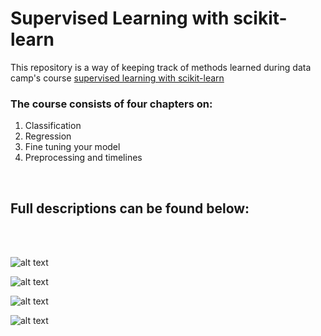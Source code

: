 <h1>Supervised Learning with scikit-learn</h1>
<p>This repository is a way of keeping track of methods learned during data camp's course <a href="https://www.datacamp.com/courses/supervised-learning-with-scikit-learn">supervised learning with scikit-learn</a></p>
  
<h3>The course consists of four chapters on: </h3>
<ol>
  <li>Classification</li>
  <li>Regression</li> 
  <li>Fine tuning your model</li> 
  <li>Preprocessing and timelines</li>
</ol>
<br>
<h2>Full descriptions can be found below:</h2>
<br>
<br>

![alt text](https://github.com/scharnk/unsupervised-learning-with-python/blob/master/images/unsupervised_CH01.png)<br>

![alt text](https://github.com/scharnk/unsupervised-learning-with-python/blob/master/images/unsupervised_CH02.png)<br>

![alt text](https://github.com/scharnk/unsupervised-learning-with-python/blob/master/images/unsupervised_CH03.png)<br>

![alt text](https://github.com/scharnk/unsupervised-learning-with-python/blob/master/images/unsupervised_CH04.png)<br>
